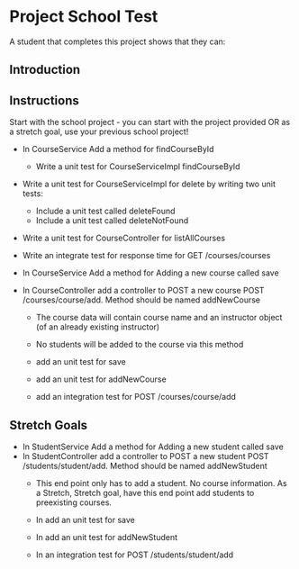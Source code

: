 # Project School Test

A student that completes this project shows that they can:

## Introduction

## Instructions
Start with the school project - you can start with the project provided OR as a stretch goal, use your previous school project!

* In CourseService Add a method for findCourseById
  * Write a unit test for CourseServiceImpl findCourseById

* Write a unit test for CourseServiceImpl for delete by writing two unit tests:
  * Include a unit test called deleteFound
  * Include a unit test called deleteNotFound

* Write a unit test for CourseController for listAllCourses

* Write an integrate test for response time for GET /courses/courses 

* In CourseService Add a method for Adding a new course called save
* In CourseController add a controller to POST a new course POST /courses/course/add. Method should be named addNewCourse
  * The course data will contain course name and an instructor object (of an already existing instructor)
  * No students will be added to the course via this method
  
  * add an unit test for save
  * add an unit test for addNewCourse
  * add an integration test for POST /courses/course/add

## Stretch Goals
* In StudentService Add a method for Adding a new student called save
* In StudentController add a controller to POST a new student POST /students/student/add. Method should be named addNewStudent
  * This end point only has to add a student. No course information. As a Stretch, Stretch goal, have this end point add students to preexisting courses. 

  * In add an unit test for save
  * In add an unit test for addNewStudent
  * In an integration test for POST /students/student/add
